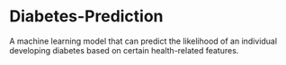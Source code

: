 # Diabetes-Prediction
 A machine learning model that can predict the likelihood of an individual developing diabetes based on certain health-related features.
